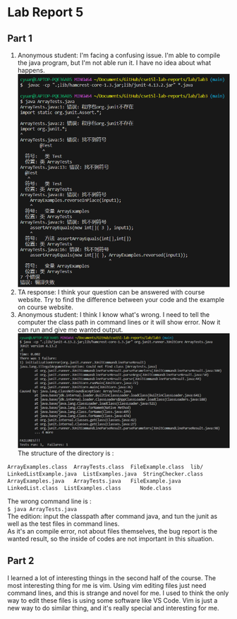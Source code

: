 # Lab Report 5
## Part 1
1. Anonymous student: I'm facing a confusing issue. I'm able to compile the java program, but I'm not able run it. I have no idea about what happens.<br>
![Image](issue.png)<br>
2. TA response: I think your question can be answered with course website. Try to find the difference between your code and the example on course website.<br>
3. Anonymous student: I think I know what's wrong. I need to tell the computer the class path in command lines or it will show error. Now it can  run and give me wanted output.
![Image](sloved.png)<br>
The structure of the directory is :<br>
```
ArrayExamples.class  ArrayTests.class  FileExample.class  lib/              LinkedListExample.java  ListExamples.java  StringChecker.class
ArrayExamples.java   ArrayTests.java   FileExample.java   LinkedList.class  ListExamples.class      Node.class
```
The wrong command line is :<br>
`$ java ArrayTests.java`<br>
The edition: input the classpath after command java, and tun the junit as well as the test files in command lines.<br>
As it's an compile error, not about files themselves, the bug report is the wanted result, so the inside of codes are not important in this situation.
## Part 2
I learned a lot of interesting things in the second half of the course. The most interesting thing for me is vim. Using vim editing files just need command lines, and this is strange and novel for me. I used to think the only way to edit these files is using some software like VS Code. Vim is just a new way to do similar thing, and it's really special and interesting for me.
